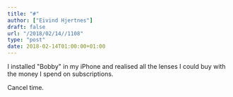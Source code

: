 ```yaml
---
title: "#"
author: ["Eivind Hjertnes"]
draft: false
url: "/2018/02/14//1108"
type: "post"
date: 2018-02-14T01:00:00+01:00
---
```


I installed "Bobby" in my iPhone and realised all the lenses I could buy
with the money I spend on subscriptions.

Cancel time.
